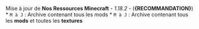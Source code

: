 Mise à jour de **Nos Ressources Minecraft** - *1.18.2* - (__{RECOMMANDATION}__)
	* `M à J` : Archive contenant tous les mods
	* `M à J` : Archive contenant tous les **mods** et toutes les **textures**

